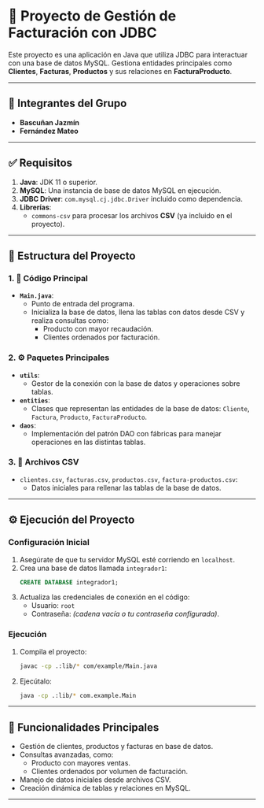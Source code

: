 # 🏢 Proyecto de Gestión de Facturación con JDBC

Este proyecto es una aplicación en Java que utiliza JDBC para interactuar con una base de datos MySQL. Gestiona entidades principales como **Clientes**, **Facturas**, **Productos** y sus relaciones en **FacturaProducto**.

---

## 🤝 Integrantes del Grupo
- **Bascuñan Jazmín**
- **Fernández Mateo**

---

## ✅ Requisitos

1. **Java**: JDK 11 o superior.
2. **MySQL**: Una instancia de base de datos MySQL en ejecución.
3. **JDBC Driver**: `com.mysql.cj.jdbc.Driver` incluido como dependencia.
4. **Librerías**:
    - `commons-csv` para procesar los archivos **CSV** (ya incluido en el proyecto).
---

## 📂 Estructura del Proyecto

### 1. **📌 Código Principal**
- **`Main.java`**:
    - Punto de entrada del programa.
    - Inicializa la base de datos, llena las tablas con datos desde CSV y realiza consultas como:
        - Producto con mayor recaudación.
        - Clientes ordenados por facturación.

### 2. **⚙️ Paquetes Principales**
- **`utils`**:
    - Gestor de la conexión con la base de datos y operaciones sobre tablas.
- **`entities`**:
    - Clases que representan las entidades de la base de datos: `Cliente`, `Factura`, `Producto`, `FacturaProducto`.
- **`daos`**:
    - Implementación del patrón DAO con fábricas para manejar operaciones en las distintas tablas.

### 3. **📜 Archivos CSV**
- `clientes.csv`, `facturas.csv`, `productos.csv`, `factura-productos.csv`:
    - Datos iniciales para rellenar las tablas de la base de datos.

---

## ⚙️ Ejecución del Proyecto

### Configuración Inicial
1. Asegúrate de que tu servidor MySQL esté corriendo en `localhost`.
2. Crea una base de datos llamada `integrador1`:
    ```sql
    CREATE DATABASE integrador1;
    ```
3. Actualiza las credenciales de conexión en el código:
    - Usuario: `root`
    - Contraseña: *(cadena vacía o tu contraseña configurada)*.

### Ejecución
1. Compila el proyecto:
    ```bash
    javac -cp .:lib/* com/example/Main.java
    ```
2. Ejecútalo:
    ```bash
    java -cp .:lib/* com.example.Main
    ```

---

## 📖 Funcionalidades Principales
- Gestión de clientes, productos y facturas en base de datos.
- Consultas avanzadas, como:
    - Producto con mayores ventas.
    - Clientes ordenados por volumen de facturación.
- Manejo de datos iniciales desde archivos CSV.
- Creación dinámica de tablas y relaciones en MySQL.

---
